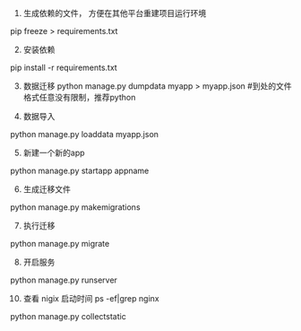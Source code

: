 
1. 生成依赖的文件， 方便在其他平台重建项目运行环境

pip freeze > requirements.txt

2. 安装依赖

pip install -r requirements.txt


3. 数据迁移	
python manage.py dumpdata myapp > myapp.json #到处的文件格式任意没有限制，推荐python

4. 数据导入

python manage.py loaddata myapp.json



5. 新建一个新的app

python manage.py  startapp appname

6. 生成迁移文件

python manage.py   makemigrations


7. 执行迁移

python manage.py  migrate

8. 开启服务

python manage.py  runserver


10. 查看 nigix 启动时间
ps -ef|grep  nginx


python manage.py collectstatic